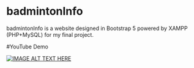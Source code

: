 # badmintonInfo

badmintonInfo is a website designed in Bootstrap 5 powered by XAMPP (PHP+MySQL) for my final project.


#YouTube Demo

[![IMAGE ALT TEXT HERE](https://img.youtube.com/vi/4HSiGyOfmzY/0.jpg)](https://www.youtube.com/watch?v=https://img.youtube.com/vi/4HSiGyOfmzY/0.jpg)
